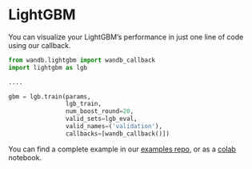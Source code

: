 # LightGBM

You can visualize your LightGBM’s performance in just one line of code using our callback.

```python
from wandb.lightgbm import wandb_callback
import lightgbm as lgb

....

gbm = lgb.train(params,
                lgb_train,
                num_boost_round=20,
                valid_sets=lgb_eval,
                valid_names=('validation'),
                callbacks=[wandb_callback()])
```

You can find a complete example in our [examples repo](https://github.com/wandb/examples/tree/master/lightgbm-regression), or as a [colab](https://colab.research.google.com/drive/1R6_vcVM90Ephyu0HDFlPAZa0SgEC_3bE) notebook.

